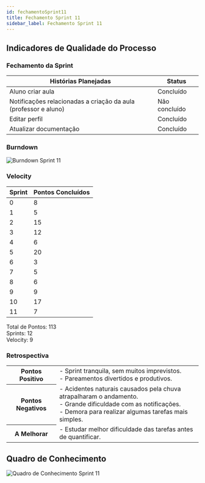 ```yaml
---
id: fechamentoSprint11
title: Fechamento Sprint 11
sidebar_label: Fechamento Sprint 11
---
```


## Indicadores de Qualidade do Processo

### Fechamento da Sprint

| Histórias Planejadas | Status |
|----------------------|--------|
| Aluno criar aula | Concluído |
| Notificações relacionadas a criação da aula (professor e aluno) | Não concluído |
| Editar perfil | Concluído |
| Atualizar documentação | Concluído |

### Burndown

![Burndown Sprint 11](https://raw.githubusercontent.com/fga-eps-mds/2020.1-Conecta-Ensina-Wiki/master/website/static/img/sprints/burndown_sprint11.png)

### Velocity

| Sprint | Pontos Concluídos |
|--------|-------------------|
| 0 | 8 |
| 1 | 5 |
| 2 | 15 |
| 3 | 12 |
| 4 | 6 |
| 5 | 20 |
| 6 | 3 |
| 7 | 5 |
| 8 | 6 |
| 9 | 9 |
| 10 | 17 |
| 11 | 7 |

Total de Pontos: 113 <br>
Sprints: 12 <br>
Velocity: 9 <br>

### Retrospectiva

<table>
<tr>

<th> Pontos Positivo  </th>
<td>
- Sprint tranquila, sem muitos imprevistos. <br>
- Pareamentos divertidos e produtivos. <br>
</td>
</tr>

<tr>
<th> Pontos Negativos </th>
<td>
- Acidentes naturais causados pela chuva atrapalharam o andamento. <br>
- Grande dificuldade com as notificações. <br>
- Demora para realizar algumas tarefas mais simples. <br>
</td>
</tr>

<tr>
<th> A Melhorar </th>
<td>
- Estudar melhor dificuldade das tarefas antes de quantificar. <br>
</td>
</tr>
</table>

## Quadro de Conhecimento

![Quadro de Conhecimento Sprint 11](https://raw.githubusercontent.com/fga-eps-mds/2020.1-Conecta-Ensina-Wiki/master/website/static/img/sprints/quadro_de_conhecimento_sprint11.png)
